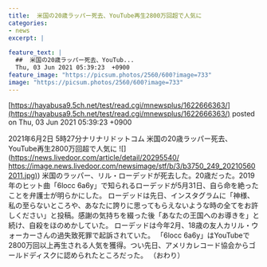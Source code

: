 ```yaml
---
title:  米国の20歳ラッパー死去、YouTube再生2800万回超で人気に  
categories:
- news
excerpt: |
  
feature_text: |
  ##  米国の20歳ラッパー死去、YouTub...
  Thu, 03 Jun 2021 05:39:23  +0900
feature_image: "https://picsum.photos/2560/600?image=733"
image: "https://picsum.photos/2560/600?image=733"
---
```


[https://hayabusa9.5ch.net/test/read.cgi/mnewsplus/1622666363/](https://hayabusa9.5ch.net/test/read.cgi/mnewsplus/1622666363/)
posted on Thu, 03 Jun 2021 05:39:23  +0900

<!--more-->

2021年6月2日 5時27分ナリナリドットコム 米国の20歳ラッパー死去、YouTube再生2800万回超で人気に ![](https://news.livedoor.com/article/detail/20295540/ [https://image.news.livedoor.com/newsimage/stf/b/3/b3750_249_202105602011.jpg)](https://image.news.livedoor.com/newsimage/stf/b/3/b3750_249_202105602011.jpg)) 米国のラッパー、リル・ローデッドが死去した。20歳だった。2019年のヒット曲「6locc 6a6y」で知られるローデッドが5月31日、自ら命を絶ったことを弁護士が明らかにした。 ローデッドは先日、インスタグラムに「神様、私の至らないところや、あなたに誇りに思ってもらえないような時の全てをお許しください」と投稿。感謝の気持ちを綴った後「あなたの王国へのお導きを」と続け、自殺をほのめかしていた。 ローデッドは今年2月、18歳の友人カリル・ウォーカーさんの過失致死罪で起訴されていた。 「6locc 6a6y」はYouTubeで2800万回以上再生される人気を獲得。つい先日、アメリカレコード協会からゴールドディスクに認められたところだった。 （おわり）
